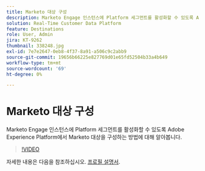 ```yaml
---
title: Marketo 대상 구성
description: Marketo Engage 인스턴스에 Platform 세그먼트를 활성화할 수 있도록 Adobe Experience Platform에서 Marketo 대상을 구성하는 방법에 대해 알아봅니다.
solution: Real-Time Customer Data Platform
feature: Destinations
role: User, Admin
jira: KT-9262
thumbnail: 338248.jpg
exl-id: 7e7e2647-0eb8-4f37-8a91-a506c9c2abb9
source-git-commit: 19656b66225e827769d01e65fd52504b33a4b649
workflow-type: tm+mt
source-wordcount: '69'
ht-degree: 0%

---
```


# Marketo 대상 구성

Marketo Engage 인스턴스에 Platform 세그먼트를 활성화할 수 있도록 Adobe Experience Platform에서 Marketo 대상을 구성하는 방법에 대해 알아봅니다.

>[!VIDEO](https://video.tv.adobe.com/v/338248?quality=12&learn=on)

자세한 내용은 다음을 참조하십시오. [프로필 설명서](https://experienceleague.adobe.com/docs/experience-platform/rtcdp/profile/profile-browse.html).
